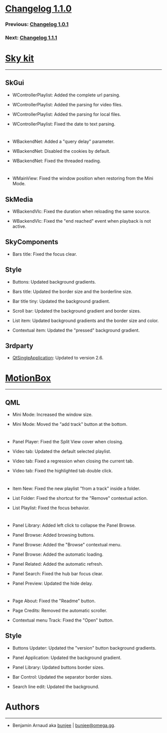 # [Changelog 1.1.0](http://omega.gg/MotionBox/changes/1.1.0.html)

### Previous: [Changelog 1.0.1](1.0.1.html)

### Next: [Changelog 1.1.1](1.1.1.html)

# [Sky kit](http://omega.gg/Sky)
---

## SkGui

- WControllerPlaylist: Added the complete url parsing.

- WControllerPlaylist: Added the parsing for video files.

- WControllerPlaylist: Added the parsing for local files.

- WControllerPlaylist: Fixed the date to text parsing.

#

- WBackendNet: Added a "query delay" parameter.

- WBackendNet: Disabled the cookies by default.

- WBackendNet: Fixed the threaded reading.

#

- WMainView: Fixed the window position when restoring from the Mini Mode.


## SkMedia

- WBackendVlc: Fixed the duration when reloading the same source.

- WBackendVlc: Fixed the "end reached" event when playback is not active.


## SkyComponents

- Bars title: Fixed the focus clear.


## Style

- Buttons: Updated background gradients.

- Bars title: Updated the border size and the borderline size.

- Bar title tiny: Updated the background gradient.

- Scroll bar: Updated the background gradient and border sizes.

- List item: Updated background gradients and the border size and color.

- Contextual item: Updated the "pressed" background gradient.


## 3rdparty

- [QtSingleApplication](http://github.com/qtproject/qt-solutions/tree/master/qtsingleapplication): Updated to version 2.6.


# [MotionBox](http://omega.gg/MotionBox)
---

## QML

- Mini Mode: Increased the window size.

- Mini Mode: Moved the "add track" button at the bottom.

#

- Panel Player: Fixed the Split View cover when closing.

- Video tab: Updated the default selected playlist.

- Video tab: Fixed a regression when closing the current tab.

- Video tab: Fixed the highlighted tab double click.

#

- Item New: Fixed the new playlist "from a track" inside a folder.

- List Folder: Fixed the shortcut for the "Remove" contextual action.

- List Playlist: Fixed the focus behavior.

#

- Panel Library: Added left click to collapse the Panel Browse.

- Panel Browse: Added browsing buttons.

- Panel Browse: Added the "Browse" contextual menu.

- Panel Browse: Added the automatic loading.

- Panel Related: Added the automatic refresh.

- Panel Search: Fixed the hub bar focus clear.

- Panel Preview: Updated the hide delay.

#

- Page About: Fixed the "Readme" button.

- Page Credits: Removed the automatic scroller.

- Contextual menu Track: Fixed the "Open" button.


## Style

- Buttons Updater: Updated the "version" button background gradients.

- Panel Application: Updated the background gradient.

- Panel Library: Updated buttons border sizes.

- Bar Control: Updated the separator border sizes.

- Search line edit: Updated the background.


# Authors
---

- Benjamin Arnaud aka [bunjee](http://bunjee.me) | <bunjee@omega.gg>.
